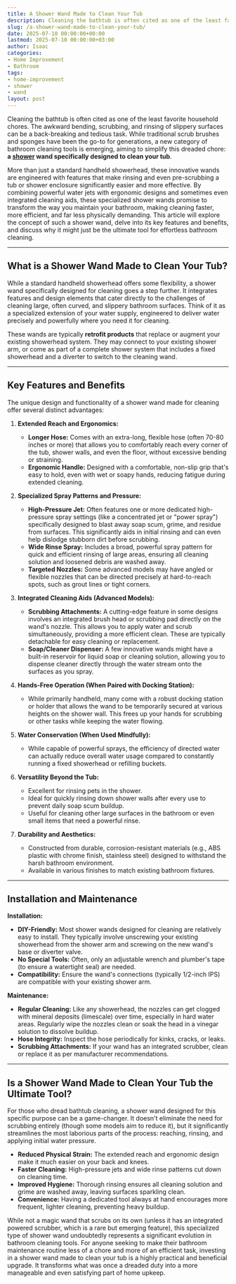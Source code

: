 ```yaml
---
title: A Shower Wand Made to Clean Your Tub
description: Cleaning the bathtub is often cited as one of the least favorite household chores. The awkward bending, scrubbing, and rinsing of slippery surfaces can be a...
slug: /a-shower-wand-made-to-clean-your-tub/
date: 2025-07-10 00:00:00+00:00
lastmod: 2025-07-10 00:00:00+03:00
author: Isaac
categories:
- Home Improvement
- Bathroom
tags:
- home-improvement
- shower
- wand
layout: post
---
```

Cleaning the bathtub is often cited as one of the least favorite household chores. The awkward bending, scrubbing, and rinsing of slippery surfaces can be a back-breaking and tedious task. While traditional scrub brushes and sponges have been the go-to for generations, a new category of bathroom cleaning tools is emerging, aiming to simplify this dreaded chore: **a [shower](https://pestpolicy.com/does-a-shower-wand-made-to-clean-your-tub/) wand specifically designed to clean your tub**.

More than just a standard handheld showerhead, these innovative wands are engineered with features that make rinsing and even pre-scrubbing a tub or shower enclosure significantly easier and more effective. By combining powerful water jets with ergonomic designs and sometimes even integrated cleaning aids, these specialized shower wands promise to transform the way you maintain your bathroom, making cleaning faster, more efficient, and far less physically demanding. This article will explore the concept of such a shower wand, delve into its key features and benefits, and discuss why it might just be the ultimate tool for effortless bathroom cleaning.

---

## What is a Shower Wand Made to Clean Your Tub?

While a standard handheld showerhead offers some flexibility, a shower wand specifically designed for cleaning goes a step further. It integrates features and design elements that cater directly to the challenges of cleaning large, often curved, and slippery bathroom surfaces. Think of it as a specialized extension of your water supply, engineered to deliver water precisely and powerfully where you need it for cleaning.

These wands are typically **retrofit products** that replace or augment your existing showerhead system. They may connect to your existing shower arm, or come as part of a complete shower system that includes a fixed showerhead and a diverter to switch to the cleaning wand.

---

## Key Features and Benefits

The unique design and functionality of a shower wand made for cleaning offer several distinct advantages:

1.  **Extended Reach and Ergonomics:**
    * **Longer Hose:** Comes with an extra-long, flexible hose (often 70-80 inches or more) that allows you to comfortably reach every corner of the tub, shower walls, and even the floor, without excessive bending or straining.
    * **Ergonomic Handle:** Designed with a comfortable, non-slip grip that's easy to hold, even with wet or soapy hands, reducing fatigue during extended cleaning.

2.  **Specialized Spray Patterns and Pressure:**
    * **High-Pressure Jet:** Often features one or more dedicated high-pressure spray settings (like a concentrated jet or "power spray") specifically designed to blast away soap scum, grime, and residue from surfaces. This significantly aids in initial rinsing and can even help dislodge stubborn dirt before scrubbing.
    * **Wide Rinse Spray:** Includes a broad, powerful spray pattern for quick and efficient rinsing of large areas, ensuring all cleaning solution and loosened debris are washed away.
    * **Targeted Nozzles:** Some advanced models may have angled or flexible nozzles that can be directed precisely at hard-to-reach spots, such as grout lines or tight corners.

3.  **Integrated Cleaning Aids (Advanced Models):**
    * **Scrubbing Attachments:** A cutting-edge feature in some designs involves an integrated brush head or scrubbing pad directly on the wand's nozzle. This allows you to apply water and scrub simultaneously, providing a more efficient clean. These are typically detachable for easy cleaning or replacement.
    * **Soap/Cleaner Dispenser:** A few innovative wands might have a built-in reservoir for liquid soap or cleaning solution, allowing you to dispense cleaner directly through the water stream onto the surfaces as you spray.

4.  **Hands-Free Operation (When Paired with Docking Station):**
    * While primarily handheld, many come with a robust docking station or holder that allows the wand to be temporarily secured at various heights on the shower wall. This frees up your hands for scrubbing or other tasks while keeping the water flowing.

5.  **Water Conservation (When Used Mindfully):**
    * While capable of powerful sprays, the efficiency of directed water can actually reduce overall water usage compared to constantly running a fixed showerhead or refilling buckets.

6.  **Versatility Beyond the Tub:**
    * Excellent for rinsing pets in the shower.
    * Ideal for quickly rinsing down shower walls after every use to prevent daily soap scum buildup.
    * Useful for cleaning other large surfaces in the bathroom or even small items that need a powerful rinse.

7.  **Durability and Aesthetics:**
    * Constructed from durable, corrosion-resistant materials (e.g., ABS plastic with chrome finish, stainless steel) designed to withstand the harsh bathroom environment.
    * Available in various finishes to match existing bathroom fixtures.

---

## Installation and Maintenance

**Installation:**

* **DIY-Friendly:** Most shower wands designed for cleaning are relatively easy to install. They typically involve unscrewing your existing showerhead from the shower arm and screwing on the new wand's base or diverter valve.
* **No Special Tools:** Often, only an adjustable wrench and plumber's tape (to ensure a watertight seal) are needed.
* **Compatibility:** Ensure the wand's connections (typically 1/2-inch IPS) are compatible with your existing shower arm.

**Maintenance:**

* **Regular Cleaning:** Like any showerhead, the nozzles can get clogged with mineral deposits (limescale) over time, especially in hard water areas. Regularly wipe the nozzles clean or soak the head in a vinegar solution to dissolve buildup.
* **Hose Integrity:** Inspect the hose periodically for kinks, cracks, or leaks.
* **Scrubbing Attachments:** If your wand has an integrated scrubber, clean or replace it as per manufacturer recommendations.

---

## Is a Shower Wand Made to Clean Your Tub the Ultimate Tool?

For those who dread bathtub cleaning, a shower wand designed for this specific purpose can be a game-changer. It doesn't eliminate the need for scrubbing entirely (though some models aim to reduce it), but it significantly streamlines the most laborious parts of the process: reaching, rinsing, and applying initial water pressure.

* **Reduced Physical Strain:** The extended reach and ergonomic design make it much easier on your back and knees.
* **Faster Cleaning:** High-pressure jets and wide rinse patterns cut down on cleaning time.
* **Improved Hygiene:** Thorough rinsing ensures all cleaning solution and grime are washed away, leaving surfaces sparkling clean.
* **Convenience:** Having a dedicated tool always at hand encourages more frequent, lighter cleaning, preventing heavy buildup.

While not a magic wand that scrubs on its own (unless it has an integrated powered scrubber, which is a rare but emerging feature), this specialized type of shower wand undoubtedly represents a significant evolution in bathroom cleaning tools. For anyone seeking to make their bathroom maintenance routine less of a chore and more of an efficient task, investing in a shower wand made to clean your tub is a highly practical and beneficial upgrade. It transforms what was once a dreaded duty into a more manageable and even satisfying part of home upkeep.

